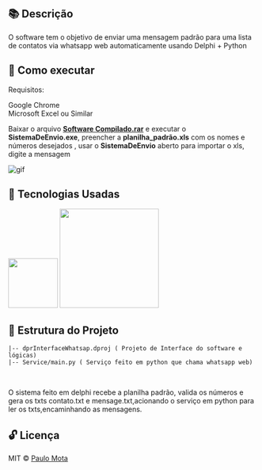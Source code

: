 ## 📚  Descrição 

O software tem o objetivo de enviar uma mensagem padrão para uma lista de contatos via whatsapp web automaticamente usando Delphi + Python

## 📢 Como executar

Requisitos:

Google Chrome <br>
Microsoft Excel ou Similar<br>

Baixar o arquivo <a href ="https://github.com/paulowiz/envioMensagensWhatsAppProject/blob/master/Software%20Compilado.rar"><b>Software Compilado.rar</b></a> e executar o <b>SistemaDeEnvio.exe</b>, preencher a <b>planilha_padrão.xls</b> com os nomes e números desejados , usar o <b>SistemaDeEnvio</b> aberto para importar o xls, digite a mensagem 

![gif](https://user-images.githubusercontent.com/18649504/82680684-059a2d00-9c23-11ea-980f-055d88dc8bc2.gif)

## 🚀 Tecnologias Usadas 

<img src="https://user-images.githubusercontent.com/18649504/66262823-725cd600-e7be-11e9-9cea-ea14305079db.png" width = "100">

<img src="https://user-images.githubusercontent.com/18649504/82679757-bbfd1280-9c21-11ea-9502-fc5cad416018.png" width = "200">

## 📌 Estrutura do Projeto 
    |-- dprInterfaceWhatsap.dproj ( Projeto de Interface do software e lógicas)
    |-- Service/main.py ( Serviço feito em python que chama whatsapp web)
    
   <br>
   <p>O sistema feito em delphi recebe a planilha padrão, valida os números e gera os txts contato.txt e mensage.txt,acionando o serviço em python para ler os txts,encaminhando as mensagens.</p>



## 🔓 Licença 
MIT © [Paulo Mota](https://www.linkedin.com/in/paulo-mota-955218a2/)
